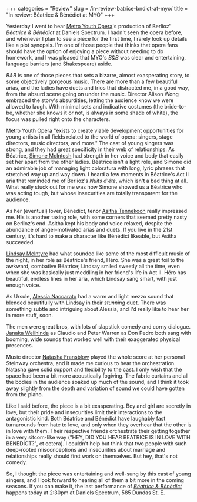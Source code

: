 +++
categories = "Review"
slug = /in-review-batrice-bndict-at-myo/
title = "In review: Béatrice &amp; Bénédict at MYO"
+++

Yesterday I went to hear [Metro Youth Opera](http://www.metroyouthopera.ca/)'s production of Berlioz' *Béatrice & Bénédict* at Daniels Spectrum. I hadn't seen the opera before, and whenever I plan to see a piece for the first time, I rarely look up details like a plot synopsis. I'm one of those people that thinks that opera fans should have the option of enjoying a piece without needing to do homework, and I was pleased that MYO's *B&B* was clear and entertaining, language barriers (and Shakespeare) aside.

*B&B* is one of those pieces that sets a bizarre, almost exasperating story, to some objectively gorgeous music. There are more than a few beautiful arias, and the ladies have duets and trios that distracted me, in a good way, from the absurd scene going on under the music. Director Alison Wong embraced the story's absurdities, letting the audience know we were allowed to laugh. With minimal sets and indicative costumes (the bride-to-be, whether she knows it or not, is always in some shade of white), the focus was pulled right onto the characters.

Metro Youth Opera "exists to create viable development opportunities for young artists in all fields related to the world of opera: singers, stage directors, music directors, and more." The cast of young singers was strong, and they had great specificity in their web of relationships. As Béatrice, [Simone McIntosh](https://twitter.com/Smcintosh91) had strength in her voice and body that easily set her apart from the other ladies. Béatrice isn't a light role, and Simone did an admirable job of managing light coloratura with long, lyric phrases that stretched way up and way down. I heard a few moments in Béatrice's Act II aria that reminded me of Berlioz's *Nuits d'été*, which isn't a bad thing at all. What really stuck out for me was how Simone showed us a Béatrice who was acting tough, but whose insecurities are totally transparent for the audience.

As her (eventual) lover, Bénédict, tenor [Asitha Tennekoon](https://twitter.com/asithatennekoon) really impressed me. His is another taxing role, with some corners that seemed pretty nasty on Berlioz's end. Asitha kept his body and voice relaxed, despite the abundance of anger-motivated arias and duets. If you live in the 21st century, it's hard to make a character like Bénédict likeable, but Asitha succeeded.

[Lindsay McIntyre](https://twitter.com/lindsaymariamc) had what sounded like some of the most difficult music of the night, in her role as Béatrice's friend, Héro. She was a great foil to the awkward, combative Béatrice; Lindsay smiled sweetly all the time, even when she was basically just meddling in her friend's life in Act II. Héro has beautiful, endless lines in her aria, which Lindsay sang smart, with just enough voice. 

As Ursule, [Alessia Naccarato](https://twitter.com/alinaccs) had a warm and light mezzo sound that blended beautifully with Lindsay in their *stunning* duet. There was something subtle and intriguing about Alessia, and I'd really like to hear her in more stuff, soon.

The men were great bros, with lots of slapstick comedy and corny dialogue. [Janaka Welihinda](https://twitter.com/JanakaGW) as Claudio and Peter Warren as Don Pedro both sang with booming, wide sounds that worked well with their exaggerated physical presences. 

Music director [Natasha Fransblow](https://twitter.com/tashfrans) played the whole score at her personal Steinway orchestra, and it made me curious to hear the orchestration. Natasha gave solid support and flexibility to the cast. I only wish that the space had been a bit more acoustically fogiving. The fabric curtains and all the bodies in the audience soaked up much of the sound, and I think it took away slightly from the depth and variation of sound we could have gotten from the piano. 

Like I said before, the piece is a bit exasperating. Boy and girl are secretly in love, but their pride and insecurities limit their interactions to the antagonistic kind. Both Béatrice and Bénédict have laughably fast turnarounds from hate to love, and only when they overhear that the other is in love with them. Their respective friends orchestrate their getting together in a very sitcom-like way ("HEY, DID YOU HEAR BEATRICE IS IN LOVE WITH BENEDICT?", et cetera). I couldn't help but think that two people with such deep-rooted misconceptions and insecurities about marriage and relationships really should first work on themselves. But hey, that's not comedy.

So, I thought the piece was entertaining and well-sung by this cast of young singers, and I look forward to hearing all of them a bit more in the coming seasons. If you can make it, the last performance of [*Béatrice & Bénédict*](http://www.metroyouthopera.ca/201415-season/) happens today at 2:30pm at Daniels Spectrum, 585 Dundas St. E.
